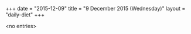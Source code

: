 +++
date = "2015-12-09"
title = "9 December 2015 (Wednesday)"
layout = "daily-diet"
+++


\<no entries\>
